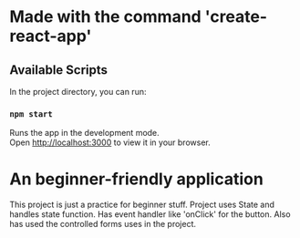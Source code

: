 # Made with the command 'create-react-app'

## Available Scripts

In the project directory, you can run:

### `npm start`

Runs the app in the development mode.\
Open [http://localhost:3000](http://localhost:3000) to view it in your browser.

# An beginner-friendly application

This project is just a practice for beginner stuff.
Project uses State and handles state function.
Has event handler like 'onClick' for the button.
Also has used the controlled forms uses in the project.
